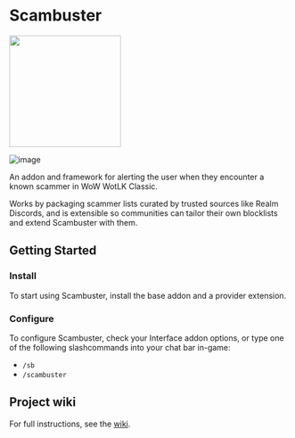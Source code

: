 # Scambuster

<img src="https://user-images.githubusercontent.com/52763122/212459976-355a11cb-6a9f-40fa-bb5c-06c7da505a75.png" width="200" height="200">

![image](https://user-images.githubusercontent.com/52763122/212796308-8eb40892-0f36-48ba-a226-a68a2addde8b.png)

An addon and framework for alerting the user when they encounter a known scammer in WoW WotLK Classic.

Works by packaging scammer lists curated by trusted sources like Realm Discords, and is extensible so communities can tailor their own blocklists and extend Scambuster with them.

## Getting Started

### Install

To start using Scambuster, install the base addon and a provider extension.

### Configure

To configure Scambuster, check your Interface addon options, or type one of the following slashcommands into your chat bar in-game:
- `/sb`
- `/scambuster`

## Project wiki

For full instructions, see the [wiki](https://github.com/hypernormalisation/Scambuster/wiki).

